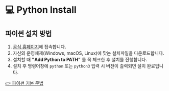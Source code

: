 # 💻 Python Install

## 파이썬 설치 방법
1. [공식 홈페이지](https://www.python.org/downloads/)에 접속합니다.
2. 자신의 운영체제(Windows, macOS, Linux)에 맞는 설치파일을 다운로드합니다.
3. 설치할 때 **"Add Python to PATH"** 를 꼭 체크한 후 설치를 진행합니다.
4. 설치 후 명령어창에 `python` 또는 `python3` 입력 시 버전이 출력되면 설치 완료입니다.

[👉 파이썬 기본 문법](./io)